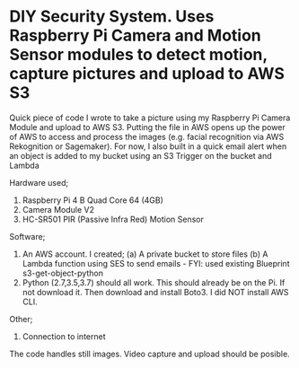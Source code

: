 # DIY Security System. Uses Raspberry Pi Camera and Motion Sensor modules to detect motion, capture pictures and upload to AWS S3
Quick piece of code I wrote to take a picture using my Raspberry Pi Camera Module and upload to AWS S3. Putting the file in AWS opens up the power of AWS to access and process the images (e.g. facial recognition via AWS Rekognition or Sagemaker). For now, I also built in a quick email alert when an object is added to my bucket using an S3 Trigger on the bucket and Lambda

Hardware used;
1) Raspberry Pi 4 B Quad Core 64 (4GB)
2) Camera Module V2
3) HC-SR501 PIR (Passive Infra Red) Motion Sensor

Software;
1) An AWS account. I created;
        (a) A private bucket to store files
        (b) A Lambda function using SES to send emails - FYI: used existing Blueprint s3-get-object-python
2) Python (2.7,3.5,3.7) should all work. This should already be on the Pi. If not download it. Then download and install Boto3. I did NOT install AWS CLI.

Other;
1) Connection to internet

The code handles still images. Video capture and upload should be posible. 
